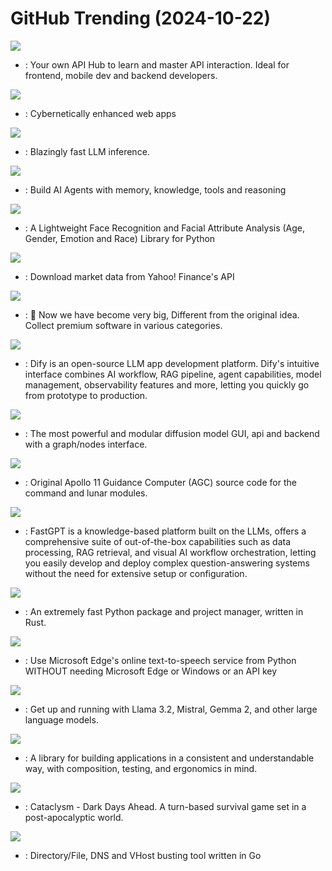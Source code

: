 # GitHub Trending (2024-10-22)

![](https://img.shields.io/badge/JavaScript-New%20279-green?style=flat-square&logo=appveyor)
- [](https://github.comundefined): Your own API Hub to learn and master API interaction. Ideal for frontend, mobile dev and backend developers.

![](https://img.shields.io/badge/JavaScript-New%2043-green?style=flat-square&logo=appveyor)
- [](https://github.comundefined): Cybernetically enhanced web apps

![](https://img.shields.io/badge/Rust-New%20159-green?style=flat-square&logo=appveyor)
- [](https://github.comundefined): Blazingly fast LLM inference.

![](https://img.shields.io/badge/Python-New%20479-green?style=flat-square&logo=appveyor)
- [](https://github.comundefined): Build AI Agents with memory, knowledge, tools and reasoning

![](https://img.shields.io/badge/Python-New%20153-green?style=flat-square&logo=appveyor)
- [](https://github.comundefined): A Lightweight Face Recognition and Facial Attribute Analysis (Age, Gender, Emotion and Race) Library for Python

![](https://img.shields.io/badge/Python-New%20269-green?style=flat-square&logo=appveyor)
- [](https://github.comundefined): Download market data from Yahoo! Finance's API

![](https://img.shields.io/badge/JavaScript-New%2082-green?style=flat-square&logo=appveyor)
- [](https://github.comundefined):  Now we have become very big, Different from the original idea. Collect premium software in various categories.

![](https://img.shields.io/badge/TypeScript-New%20133-green?style=flat-square&logo=appveyor)
- [](https://github.comundefined): Dify is an open-source LLM app development platform. Dify's intuitive interface combines AI workflow, RAG pipeline, agent capabilities, model management, observability features and more, letting you quickly go from prototype to production.

![](https://img.shields.io/badge/Python-New%20207-green?style=flat-square&logo=appveyor)
- [](https://github.comundefined): The most powerful and modular diffusion model GUI, api and backend with a graph/nodes interface.

![](https://img.shields.io/badge/Assembly-New%20110-green?style=flat-square&logo=appveyor)
- [](https://github.comundefined): Original Apollo 11 Guidance Computer (AGC) source code for the command and lunar modules.

![](https://img.shields.io/badge/TypeScript-New%2023-green?style=flat-square&logo=appveyor)
- [](https://github.comundefined): FastGPT is a knowledge-based platform built on the LLMs, offers a comprehensive suite of out-of-the-box capabilities such as data processing, RAG retrieval, and visual AI workflow orchestration, letting you easily develop and deploy complex question-answering systems without the need for extensive setup or configuration.

![](https://img.shields.io/badge/Rust-New%20149-green?style=flat-square&logo=appveyor)
- [](https://github.comundefined): An extremely fast Python package and project manager, written in Rust.

![](https://img.shields.io/badge/Python-New%2030-green?style=flat-square&logo=appveyor)
- [](https://github.comundefined): Use Microsoft Edge's online text-to-speech service from Python WITHOUT needing Microsoft Edge or Windows or an API key

![](https://img.shields.io/badge/Go-New%20185-green?style=flat-square&logo=appveyor)
- [](https://github.comundefined): Get up and running with Llama 3.2, Mistral, Gemma 2, and other large language models.

![](https://img.shields.io/badge/Swift-New%2013-green?style=flat-square&logo=appveyor)
- [](https://github.comundefined): A library for building applications in a consistent and understandable way, with composition, testing, and ergonomics in mind.

![](https://img.shields.io/badge/C%2B%2B-New%20154-green?style=flat-square&logo=appveyor)
- [](https://github.comundefined): Cataclysm - Dark Days Ahead. A turn-based survival game set in a post-apocalyptic world.

![](https://img.shields.io/badge/Go-New%2045-green?style=flat-square&logo=appveyor)
- [](https://github.comundefined): Directory/File, DNS and VHost busting tool written in Go

